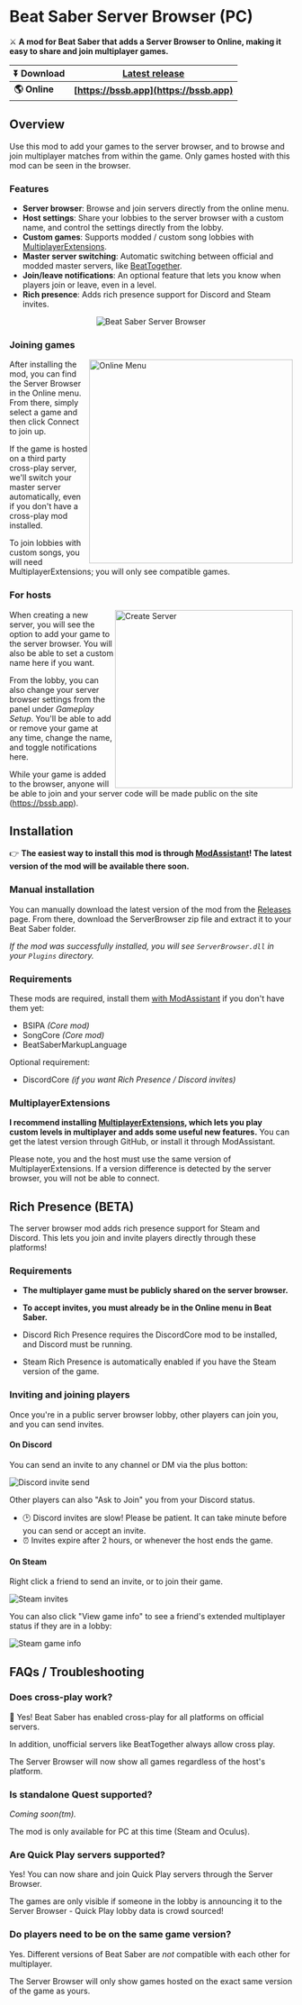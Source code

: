 # Beat Saber Server Browser (PC)
⚔ **A mod for Beat Saber that adds a Server Browser to Online, making it easy to share and join multiplayer games.**

|**⏬ Download**|**[Latest release](https://github.com/roydejong/BeatSaberServerBrowser/releases/latest)**|
|---|---|
|**🌎 Online**|**[https://bssb.app](https://bssb.app)**|

## Overview
Use this mod to add your games to the server browser, and to browse and join multiplayer matches from within the game. Only games hosted with this mod can be seen in the browser.

### Features
- **Server browser**: Browse and join servers directly from the online menu.
- **Host settings**: Share your lobbies to the server browser with a custom name, and control the settings directly from the lobby.
- **Custom games**: Supports modded / custom song lobbies with [MultiplayerExtensions](https://github.com/Zingabopp/MultiplayerExtensions).
- **Master server switching**: Automatic switching between official and modded master servers, like [BeatTogether](https://discord.com/invite/gezGrFG4tz).
- **Join/leave notifications**: An optional feature that lets you know when players join or leave, even in a level.
- **Rich presence**: Adds rich presence support for Discord and Steam invites.

<p align="center">
    <img src="https://user-images.githubusercontent.com/6772638/105616590-80ca6900-5dd8-11eb-9f76-9785b05cb524.png" alt="Beat Saber Server Browser">
</p>

### Joining games

<img src="https://user-images.githubusercontent.com/6772638/105616739-62b13880-5dd9-11eb-9d67-86da191af753.png" alt="Online Menu" align="right" width="362">

After installing the mod, you can find the Server Browser in the Online menu. From there, simply select a game and then click Connect to join up.

If the game is hosted on a third party cross-play server, we'll switch your master server automatically, even if you don't have a cross-play mod installed.

To join lobbies with custom songs, you will need MultiplayerExtensions; you will only see compatible games.

### For hosts

<img src="https://user-images.githubusercontent.com/6772638/105617023-da806280-5ddb-11eb-9891-a8c7ac7c1264.png" alt="Create Server" align="right" width="316">

When creating a new server, you will see the option to add your game to the server browser. You will also be able to set a custom name here if you want.

From the lobby, you can also change your server browser settings from the panel under *Gameplay Setup*. You'll be able to add or remove your game at any time, change the name, and toggle notifications here.

While your game is added to the browser, anyone will be able to join and your server code will be made public on the site (https://bssb.app).

## Installation
👉 **The easiest way to install this mod is through [ModAssistant](https://github.com/Assistant/ModAssistant)! The latest version of the mod will be available there soon.**

### Manual installation
You can manually download the latest version of the mod from the [Releases](https://github.com/roydejong/BeatSaberServerBrowser/releases/latest) page. From there, download the ServerBrowser zip file and extract it to your Beat Saber folder.

*If the mod was successfully installed, you will see `ServerBrowser.dll` in your `Plugins` directory.*

### Requirements
These mods are required, install them [with ModAssistant](https://github.com/Assistant/ModAssistant) if you don't have them yet:

- BSIPA *(Core mod)*
- SongCore *(Core mod)*
- BeatSaberMarkupLanguage

Optional requirement:

- DiscordCore *(if you want Rich Presence / Discord invites)*

### MultiplayerExtensions
**I recommend installing [MultiplayerExtensions](https://github.com/Zingabopp/MultiplayerExtensions), which lets you play custom levels in multiplayer and adds some useful new features.** You can get the latest version through GitHub, or install it through ModAssistant.

Please note, you and the host must use the same version of MultiplayerExtensions. If a version difference is detected by the server browser, you will not be able to connect.

## Rich Presence (BETA)
The server browser mod adds rich presence support for Steam and Discord. This lets you join and invite players directly through these platforms!

### Requirements
- **The multiplayer game must be publicly shared on the server browser.**
- **To accept invites, you must already be in the Online menu in Beat Saber.**

- Discord Rich Presence requires the DiscordCore mod to be installed, and Discord must be running.
- Steam Rich Presence is automatically enabled if you have the Steam version of the game.

### Inviting and joining players
Once you're in a public server browser lobby, other players can join you, and you can send invites.

#### On Discord
You can send an invite to any channel or DM via the plus botton:

![Discord invite send](https://user-images.githubusercontent.com/6772638/133778816-ed0bcdc1-095f-44af-9cee-2165081496ca.png)

Other players can also "Ask to Join" you from your Discord status.

- 🕑 Discord invites are slow! Please be patient. It can take minute before you can send or accept an invite. 
- ⏰ Invites expire after 2 hours, or whenever the host ends the game.

#### On Steam
Right click a friend to send an invite, or to join their game.

![Steam invites](https://user-images.githubusercontent.com/6772638/140385776-6ddced18-4360-4a1c-86cf-8d3269fb7f1a.png)

You can also click "View game info" to see a friend's extended multiplayer status if they are in a lobby:

![Steam game info](https://user-images.githubusercontent.com/6772638/140385211-e321ea00-1181-4128-9913-c0ef95ebec8e.png)

## FAQs / Troubleshooting

### Does cross-play work?
🎉 Yes! Beat Saber has enabled cross-play for all platforms on official servers.

In addition, unofficial servers like BeatTogether always allow cross play.

The Server Browser will now show all games regardless of the host's platform.

### Is standalone Quest supported?
*Coming soon(tm).*

The mod is only available for PC at this time (Steam and Oculus).

### Are Quick Play servers supported?
Yes! You can now share and join Quick Play servers through the Server Browser. 

The games are only visible if someone in the lobby is announcing it to the Server Browser - Quick Play lobby data is crowd sourced!

### Do players need to be on the same game version?
Yes. Different versions of Beat Saber are *not* compatible with each other for multiplayer.

The Server Browser will only show games hosted on the exact same version of the game as yours.
